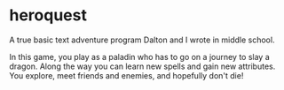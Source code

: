 # heroquest
A true basic text adventure program Dalton and I wrote in middle school. 

In this game, you play as a paladin who has to go on a journey to slay a dragon. Along the way you can learn new spells and gain new attributes. You explore, meet friends and enemies,  and hopefully don't die!
